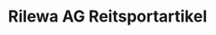 ---
title: "Rilewa AG Reitsportartikel"
url: /menziken/rilewa-ag-reitsportartikel/
shop: Allgemein
---